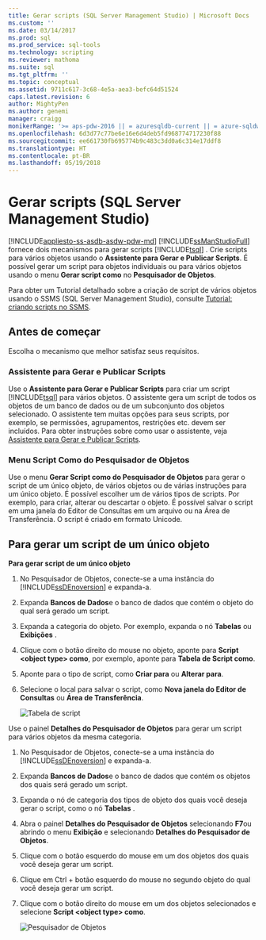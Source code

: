 ```yaml
---
title: Gerar scripts (SQL Server Management Studio) | Microsoft Docs
ms.custom: ''
ms.date: 03/14/2017
ms.prod: sql
ms.prod_service: sql-tools
ms.technology: scripting
ms.reviewer: mathoma
ms.suite: sql
ms.tgt_pltfrm: ''
ms.topic: conceptual
ms.assetid: 9711c617-3c68-4e5a-aea3-befc64d51524
caps.latest.revision: 6
author: MightyPen
ms.author: genemi
manager: craigg
monikerRange: '>= aps-pdw-2016 || = azuresqldb-current || = azure-sqldw-latest || >= sql-server-2016 || = sqlallproducts-allversions'
ms.openlocfilehash: 6d3d77c77be6e16e6d4deb5fd968774717230f88
ms.sourcegitcommit: ee661730fb695774b9c483c3dd0a6c314e17ddf8
ms.translationtype: HT
ms.contentlocale: pt-BR
ms.lasthandoff: 05/19/2018
---
```

# <a name="generate-scripts-sql-server-management-studio"></a>Gerar scripts (SQL Server Management Studio)
[!INCLUDE[appliesto-ss-asdb-asdw-pdw-md](../../includes/appliesto-ss-asdb-asdw-pdw-md.md)]
  [!INCLUDE[ssManStudioFull](../../includes/ssmanstudiofull-md.md)] fornece dois mecanismos para gerar scripts [!INCLUDE[tsql](../../includes/tsql-md.md)] . Crie scripts para vários objetos usando o **Assistente para Gerar e Publicar Scripts**. É possível gerar um script para objetos individuais ou para vários objetos usando o menu **Gerar script como** no **Pesquisador de Objetos**.  

Para obter um Tutorial detalhado sobre a criação de script de vários objetos usando o SSMS (SQL Server Management Studio), consulte [Tutorial: criando scripts no SSMS](https://docs.microsoft.com/en-us/sql/ssms/tutorials/scripting-ssms).

  
## <a name="before-you-begin"></a>Antes de começar  
 Escolha o mecanismo que melhor satisfaz seus requisitos.  
  
###  <a name="GenPubScriptWiz"></a> Assistente para Gerar e Publicar Scripts  
 Use o **Assistente para Gerar e Publicar Scripts** para criar um script [!INCLUDE[tsql](../../includes/tsql-md.md)] para vários objetos. O assistente gera um script de todos os objetos de um banco de dados ou de um subconjunto dos objetos selecionado. O assistente tem muitas opções para seus scripts, por exemplo, se permissões, agrupamentos, restrições etc. devem ser incluídos. Para obter instruções sobre como usar o assistente, veja [Assistente para Gerar e Publicar Scripts](../../relational-databases/scripting/generate-and-publish-scripts-wizard.md).  
  
###  <a name="OEScriptAsMenu"></a> Menu Script Como do Pesquisador de Objetos  
 Use o menu **Gerar Script como do Pesquisador de Objetos** para gerar o script de um único objeto, de vários objetos ou de várias instruções para um único objeto. É possível escolher um de vários tipos de scripts. Por exemplo, para criar, alterar ou descartar o objeto. É possível salvar o script em uma janela do Editor de Consultas em um arquivo ou na Área de Transferência. O script é criado em formato Unicode.  
  
##  <a name="ScriptSingleObject"></a> Para gerar um script de um único objeto  
 **Para gerar script de um único objeto**  
  
1.  No Pesquisador de Objetos, conecte-se a uma instância do [!INCLUDE[ssDEnoversion](../../includes/ssdenoversion-md.md)] e expanda-a.  
  
2.  Expanda **Bancos de Dados**e o banco de dados que contém o objeto do qual será gerado um script.  
  
3.  Expanda a categoria do objeto. Por exemplo, expanda o nó **Tabelas** ou **Exibições** .  
  
4.  Clique com o botão direito do mouse no objeto, aponte para **Script \<object type> como**, por exemplo, aponte para **Tabela de Script como**.  
  
5.  Aponte para o tipo de script, como **Criar para** ou **Alterar para**.  
  
6.  Selecione o local para salvar o script, como **Nova janela do Editor de Consultas** ou **Área de Transferência**.  

    ![Tabela de script](media/generate-scripts-sql-server-management-studio/scripttable.png)
  
  
 Use o painel **Detalhes do Pesquisador de Objetos** para gerar um script para vários objetos da mesma categoria.  
  
1.  No Pesquisador de Objetos, conecte-se a uma instância do [!INCLUDE[ssDEnoversion](../../includes/ssdenoversion-md.md)] e expanda-a.  
  
2.  Expanda **Bancos de Dados**e o banco de dados que contém os objetos dos quais será gerado um script.  
  
3.  Expanda o nó de categoria dos tipos de objeto dos quais você deseja gerar o script, como o nó **Tabelas** .  
  
4.  Abra o painel **Detalhes do Pesquisador de Objetos** selecionando **F7**ou abrindo o menu **Exibição** e selecionando **Detalhes do Pesquisador de Objetos**.  
  
5.  Clique com o botão esquerdo do mouse em um dos objetos dos quais você deseja gerar um script.  
  
6.  Clique em Ctrl + botão esquerdo do mouse no segundo objeto do qual você deseja gerar um script.  
  
7.  Clique com o botão direito do mouse em um dos objetos selecionados e selecione **Script \<object type> como**.  

    ![Pesquisador de Objetos](media/generate-scripts-sql-server-management-studio/objectexplorerdetails.png)
  
  
